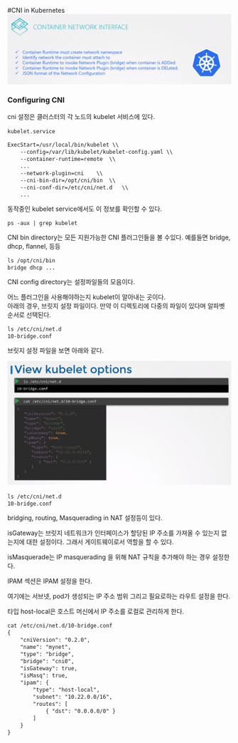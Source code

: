#CNI in Kubernetes
![CNIinKubernetes](../contents/cniinkubernetes01.PNG)

### Configuring CNI
cni 설정은 클러스터의 각 노드의 kubelet 서비스에 있다.

`kubelet.service`
```
ExecStart=/usr/local/bin/kubelet \\
    --config=/var/lib/kubelet/kubelet-config.yaml \\
    --container-runtime=remote  \\
    ...
    --network-plugin=cni    \\
    --cni-bin-dir=/opt/cni/bin  \\
    --cni-conf-dir=/etc/cni/net.d   \\
    ...
``` 

동작중인 kubelet service에서도 이 정보를 확인할 수 있다.
```
ps -aux | grep kubelet
```

CNI bin directory는 모든 지원가능한 CNI 플러그인들을 볼 수있다. 예를들면 bridge, dhcp, flannel, 등등
```
ls /opt/cni/bin
bridge dhcp ...
```

CNI config directory는 설정파일들의 모음이다.

어느 플러그인을 사용해야하는지 kubelet이 알아내는 곳이다.    
아래의 경우, 브릿지 설정 파일이다. 만약 이 디렉토리에 다중의 파일이 있다며 알파벳 순서로 선택된다.
```
ls /etc/cni/net.d
10-bridge.conf
```

브릿지 설정 파일을 보면 아래와 같다.

![CNIinKubernetes](../contents/cniinkubernetes02.PNG)
```
ls /etc/cni/net.d
10-bridge.conf
```

bridging, routing, Masquerading in NAT 설정등이 있다.

isGateway는 브릿지 네트워크가 인터페이스가 할당된 IP 주소를 가져올 수 있는지 없는지에 대한 설정이다. 그래서 게이트웨이로서 역할을 할 수 있다.

isMasquerade는 IP masquerading 을 위해 NAT 규칙을 추가해야 하는 경우 설정한다.

IPAM 섹션은 IPAM 설정을 한다.

여기에는 서브넷, pod가 생성되는 IP 주소 범위 그리고 필요로하는 라우트 설정을 한다.

타입 host-local은 호스트 머신에서 IP 주소를 로컬로 관리하게 한다.
```
cat /etc/cni/net.d/10-bridge.conf
{
    "cniVersion": "0.2.0",
    "name": "mynet",
    "type": "bridge",
    "bridge": "cni0",
    "isGateway": true,
    "isMasq": true,
    "ipam": {
        "type": "host-local",
        "subnet": "10.22.0.0/16",
        "routes": [
            { "dst": "0.0.0.0/0" }
        ]
    }
}
```
